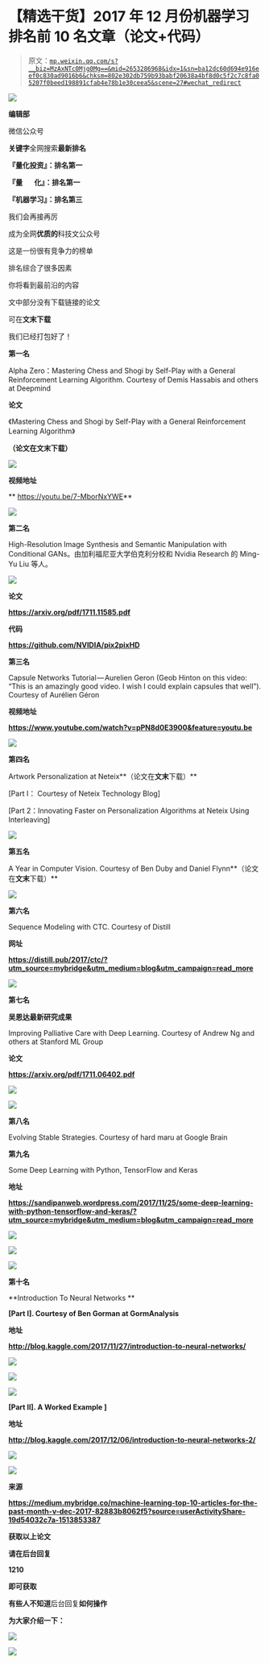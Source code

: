 # 【精选干货】2017 年 12 月份机器学习排名前 10 名文章（论文+代码）

> 原文：[`mp.weixin.qq.com/s?__biz=MzAxNTc0Mjg0Mg==&mid=2653286968&idx=1&sn=ba12dc60d694e916eef0c830ad9016b6&chksm=802e302db759b93babf20638a4bf8d0c5f2c7c8fa05207f0beed198891cfab4e78b1e30ceea5&scene=27#wechat_redirect`](http://mp.weixin.qq.com/s?__biz=MzAxNTc0Mjg0Mg==&mid=2653286968&idx=1&sn=ba12dc60d694e916eef0c830ad9016b6&chksm=802e302db759b93babf20638a4bf8d0c5f2c7c8fa05207f0beed198891cfab4e78b1e30ceea5&scene=27#wechat_redirect)

![](img/1062cd2e5e7eaaf42b8f336260a5b683.png)

**编辑部**

微信公众号

**关键字**全网搜索**最新排名**

**『量化投资』：排名第一**

**『量       化』：排名第一**

**『机器学习』：排名第三**

我们会再接再厉

成为全网**优质的**科技文公众号

这是一份很有竞争力的榜单

排名综合了很多因素

你将看到最前沿的内容

文中部分没有下载链接的论文

可在**文末下载**

我们已经打包好了！

**第一名**

Alpha Zero：Mastering Chess and Shogi by Self-Play with a General Reinforcement Learning Algorithm. Courtesy of Demis Hassabis and others at Deepmind

**论文**

《Mastering Chess and Shogi by Self-Play with a General Reinforcement Learning Algorithm》

**（论文在文末下载）**

![](img/0db03db89afae3f4f7f9e031295f1998.png)

**视频地址**

** https://youtu.be/7-MborNxYWE**

![](img/edd5835b70e16186243761bdbe2cb62e.png)

**第二名**

High-Resolution Image Synthesis and Semantic Manipulation with Conditional GANs。由加利福尼亚大学伯克利分校和 Nvidia Research 的 Ming-Yu Liu 等人。

![](img/8bec06023e8d2f05d471c9cf0dbb887b.png)

**论文**

**https://arxiv.org/pdf/1711.11585.pdf**

**代码**

**https://github.com/NVIDIA/pix2pixHD**

**第三名**

Capsule Networks Tutorial — Aurelien Geron (Geob Hinton on this video: “This is an amazingly good video. I wish I could explain capsules that well”). Courtesy of Aurélien Géron

**视频地址**

**https://www.youtube.com/watch?v=pPN8d0E3900&feature=youtu.be**

![](img/27171075af696e4ad3d95f767d8fdd15.png)

**第四名**

Artwork Personalization at Neteix**（论文在**文末**下载）**

[Part I： Courtesy of Neteix Technology Blog]

[Part 2：Innovating Faster on Personalization Algorithms at Neteix Using Interleaving]

![](img/9bad12d2a4e4d4a33c58cc03303b4de9.png)

**第五名**

A Year in Computer Vision. Courtesy of Ben Duby and Daniel Flynn**（论文在**文末**下载）**

![](img/ce47c68d30ae220c0f2b976f32e973a4.png)

**第六名**

Sequence Modeling with CTC. Courtesy of Distill

**网址**

**https://distill.pub/2017/ctc/?utm_source=mybridge&utm_medium=blog&utm_campaign=read_more**

![](img/50237504e21a7478fe752dbc525550aa.png)

**第七名**

**吴恩达最新研究成果**

Improving Palliative Care with Deep Learning. Courtesy of Andrew Ng and others at Stanford ML Group

**论文**

**https://arxiv.org/pdf/1711.06402.pdf**

![](img/1ba32ed4f9dc3c68343d0eddd4f62257.png)

![](img/0c58dc83591d9d9e924d5ca549adaf13.png)

**第八名**

Evolving Stable Strategies. Courtesy of hard maru at Google Brain

**第九名**

Some Deep Learning with Python, TensorFlow and Keras

**地址**

**https://sandipanweb.wordpress.com/2017/11/25/some-deep-learning-with-python-tensorflow-and-keras/?utm_source=mybridge&utm_medium=blog&utm_campaign=read_more**

**![](img/cdce477f7816ea22938727daba32589b.png)**

**![](img/085c82b280b0e272634e0c8c0dd13c23.png)**

**![](img/0724b532c1ee20f105c127b3ca03186e.png)**

******第十名******

**Introduction To Neural Networks **

**[Part I]. Courtesy of Ben Gorman at GormAnalysis**

****地址****

**http://blog.kaggle.com/2017/11/27/introduction-to-neural-networks/**

****![](img/d36e48d1018b29c2b16bf1cb58eb4a8d.png)****

****![](img/d91162e971471a9deac9835eec81f2c4.png)****

****![](img/82aed9bd9ba3e57444ad553ec0dd5bb9.png)****

****[Part II]. A Worked Example ]****

******地址******

******http://blog.kaggle.com/2017/12/06/introduction-to-neural-networks-2/******

****![](img/80fcb0ffdc71b6500075a5dde1edf1ab.png)****

********![](img/14c74004a5fe2230b3dd3dc09fcd5c3c.png)********

**来源**

**https://medium.mybridge.co/machine-learning-top-10-articles-for-the-past-month-v-dec-2017-82883b8062f5?source=userActivityShare-19d54032c7a-1513853387**

****获取以上论文****

****请在后台回复****

****1210****

****即可获取****

**有些人不知道**后台回复**如何操作**

**为大家介绍一下：**

**![](img/bca111cd7a8ac2a25469f53d56d96080.png)**

**![](img/b96ca30e84da4d2fcd8692a7ddbe677b.png)**